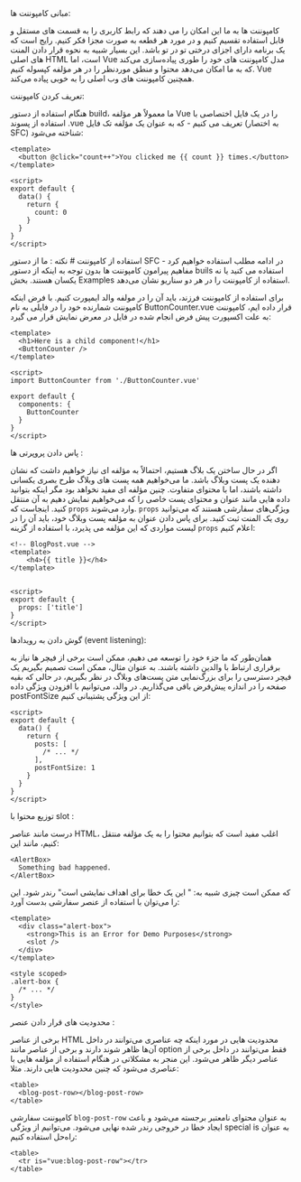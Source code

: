 مبانی کامپوننت ها:

کامپوننت ها به ما این امکان را می دهند که رابط کاربری را به قسمت های مستقل و قابل استفاده تقسیم کنیم و در مورد هر قطعه به صورت مجزا فکر کنیم. رایج است که یک برنامه دارای اجزای درختی تو در تو باشد.
این بسیار شبیه به نحوه قرار دادن المنت های اصلی HTML است، اما Vue مدل کامپوننت های خود را طوری پیاده‌سازی می‌کند که به ما امکان می‌دهد محتوا و منطق موردنظر را در هر مؤلفه کپسوله کنیم. Vue همچنین کامپوننت های وب اصلی را به خوبی پیاده می‌کند.

تعریف کردن کامپوننت:

 هنگام استفاده از دستور build، ما معمولاً هر مؤلفه Vue را در یک فایل اختصاصی با استفاده از پسوند .vue تعریف می کنیم - که به عنوان یک مؤلفه تک فایل (به اختصار SFC) شناخته می‌شود:
```vue
<template>
  <button @click="count++">You clicked me {{ count }} times.</button>
</template>

<script>
export default {
  data() {
    return {
      count: 0
    }
  }
}
</script>
```


استفاده از کامپوننت # 
نکته : ما از دستور SFC در ادامه مطلب استفاده خواهیم کرد - مفاهیم پیرامون کامپوننت ها بدون توجه به اینکه از دستور buils استفاده می کنید یا نه یکسان هستند. بخش Examples استفاده از کامپوننت را در هر دو سناریو نشان می‌دهد.

برای استفاده از کامپوننت فرزند، باید آن را در مولفه والد ایمپورت کنیم. با فرض اینکه کامپوننت شمارنده خود را در فایلی به نام ButtonCounter.vue قرار داده ایم، کامپوننت به علت اکسپورت پیش فرض انجام شده در فایل در معرض نمایش قرار می گیرد:
```vue
<template>
  <h1>Here is a child component!</h1>
  <ButtonCounter />
</template>

<script>
import ButtonCounter from './ButtonCounter.vue'

export default {
  components: {
    ButtonCounter
  }
}
</script>
```

پاس دادن پروپرتی ها :

اگر در حال ساختن یک بلاگ هستیم، احتمالاً به مؤلفه ای نیاز خواهیم داشت که نشان دهنده یک پست وبلاگ باشد. ما می‌خواهیم همه پست های وبلاگ طرح بصری یکسانی داشته باشند، اما با محتوای متفاوت. چنین مؤلفه ای مفید نخواهد بود مگر اینکه بتوانید داده هایی مانند عنوان و محتوای پست خاصی را که می‌خواهیم نمایش دهیم به آن منتقل کنید. اینجاست که <code>props</code> وارد می‌شوند. <code>props</code> ویژگی‌های سفارشی هستند که می‌توانید روی یک المنت ثبت کنید. برای پاس دادن عنوان به مؤلفه پست وبلاگ خود، باید آن را در لیست مواردی که این مؤلفه می پذیرد، با استفاده از گزینه <code>props</code> اعلام کنیم:

```vue
<!-- BlogPost.vue -->
<template>
    <h4>{{ title }}</h4>
</template>


<script>
export default {
  props: ['title']
}
</script>
```


گوش دادن به رویدادها (event listening):

 همان‌طور که ما جزء <BlogPost> خود را توسعه می دهیم، ممکن است برخی از فیچر ها نیاز به برقراری ارتباط با والدین داشته باشند. به عنوان مثال، ممکن است تصمیم بگیریم یک فیچر دسترسی را برای بزرگ‌نمایی متن پست‌های وبلاگ در نظر بگیریم، در حالی که بقیه صفحه را در اندازه پیش‌فرض باقی می‌گذاریم. در والد، می‌توانیم با افزودن ویژگی داده postFontSize از این ویژگی پشتیبانی کنیم:

```vue
<script>
export default {
  data() {
    return {
      posts: [
        /* ... */
      ],
      postFontSize: 1
    }
  }
}
</script>
 ```

توزیع محتوا با slot :
  
 درست مانند عناصر HTML، اغلب مفید است که بتوانیم محتوا را به یک مؤلفه منتقل کنیم، مانند این:
```vue
<AlertBox>
  Something bad happened.
</AlertBox>
```

که ممکن است چیزی شبیه به:
" این یک خطا برای اهداف نمایشی است" رندر شود. این را می‌توان با استفاده از عنصر سفارشی <slot> بدست آورد:
```vue
<template>
  <div class="alert-box">
    <strong>This is an Error for Demo Purposes</strong>
    <slot />
  </div>
</template>

<style scoped>
.alert-box {
  /* ... */
}
</style>
```


محدودیت های قرار دادن عنصر :
  
برخی از عناصر HTML محدودیت هایی در مورد اینکه چه عناصری می‌توانند در داخل آن‌ها ظاهر شوند دارند و برخی از عناصر مانند option فقط می‌توانند در داخل برخی از عناصر دیگر ظاهر می‌شود. این منجر به مشکلاتی در هنگام استفاده از مؤلفه هایی با عناصری می‌شود که چنین محدودیت هایی دارند. مثلا:
```vue
<table>
  <blog-post-row></blog-post-row>
</table>
```
  

کامپوننت سفارشی <code>blog-post-row</code> به عنوان محتوای نامعتبر برجسته می‌شود و باعث ایجاد خطا در خروجی رندر شده نهایی می‌شود. می‌توانیم از ویژگی special is به عنوان راه‌حل استفاده کنیم:
```vue
<table>
  <tr is="vue:blog-post-row"></tr>
</table>
```


